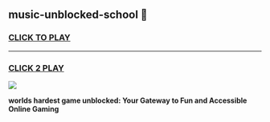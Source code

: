 
## music-unblocked-school 👋
<h3>
<a href="https://premium.freeplayer.one?title=music-unblocked-school&ref=14F">CLICK TO PLAY</a></h3>
<hr>

<h3>
<a href="https://premium.freeplayer.one?title=music-unblocked-school&ref=14F">CLICK 2 PLAY</a>
  
</h3>

<a href="https://premium.freeplayer.one?title=music-unblocked-school&ref=12F/"><img src="https://clearcache.store/games.png"></a>


**worlds hardest game unblocked: Your Gateway to Fun and Accessible Online Gaming**
